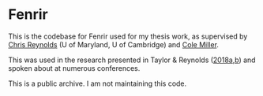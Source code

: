 # Fenrir

This is the codebase for Fenrir used for my thesis work, as supervised by [Chris Reynolds](https://www.astro.umd.edu/~chris/) (U of Maryland, U of Cambridge) and [Cole Miller](https://www.astro.umd.edu/~miller/).

This was used in the research presented in Taylor & Reynolds ([2018a](https://iopscience.iop.org/article/10.3847/1538-4357/aaad63),[b](https://iopscience.iop.org/article/10.3847/1538-4357/aae9f2)) and spoken about at numerous conferences.

This is a public archive. I am not maintaining this code.

